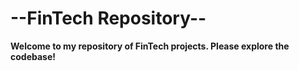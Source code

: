 # --FinTech Repository--

**Welcome to my repository of FinTech projects. Please explore the codebase!**
